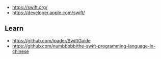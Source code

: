 
- https://swift.org/
- https://developer.apple.com/swift/

## Learn
- https://github.com/ipader/SwiftGuide
- https://github.com/numbbbbb/the-swift-programming-language-in-chinese
